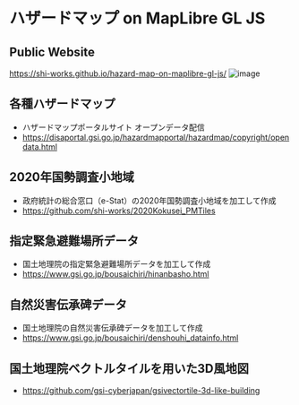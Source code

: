 # ハザードマップ on MapLibre GL JS
## Public Website
https://shi-works.github.io/hazard-map-on-maplibre-gl-js/
![image](https://github.com/shi-works/hazard-map/assets/71203808/7a2c0b34-3541-4458-8c91-49f00c52f161)

## 各種ハザードマップ
- ハザードマップポータルサイト オープンデータ配信
- https://disaportal.gsi.go.jp/hazardmapportal/hazardmap/copyright/opendata.html

## 2020年国勢調査小地域
- 政府統計の総合窓口（e-Stat）の2020年国勢調査小地域を加工して作成
- https://github.com/shi-works/2020Kokusei_PMTiles

## 指定緊急避難場所データ
- 国土地理院の指定緊急避難場所データを加工して作成
- https://www.gsi.go.jp/bousaichiri/hinanbasho.html

## 自然災害伝承碑データ
- 国土地理院の自然災害伝承碑データを加工して作成
- https://www.gsi.go.jp/bousaichiri/denshouhi_datainfo.html

## 国土地理院ベクトルタイルを用いた3D風地図
- https://github.com/gsi-cyberjapan/gsivectortile-3d-like-building

<!-- 
## 3D都市モデル
- 国土交通省の3D都市モデルPLATEAUの建築物データ（LOD1、56都市）を加工して作成
- https://github.com/shi-works/plateau-lod1-bldg-pmtiles
-->
